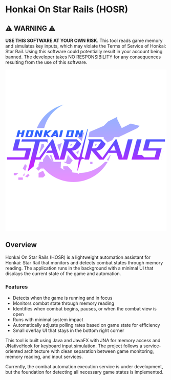 # Honkai On Star Rails (HOSR)

## ⚠️ WARNING ⚠️

**USE THIS SOFTWARE AT YOUR OWN RISK**. This tool reads game memory and simulates key inputs, which may violate the Terms of Service of Honkai: Star Rail. Using this software could potentially result in your account being banned. The developer takes NO RESPONSIBILITY for any consequences resulting from the use of this software.

![HOSR Logo](src/main/resources/com/github/dkw87/honkaionstarrails/image/hosr_logo.png)

## Overview

Honkai On Star Rails (HOSR) is a lightweight automation assistant for Honkai: Star Rail that monitors and detects combat states through memory reading. The application runs in the background with a minimal UI that displays the current state of the game and automation.

### Features

- Detects when the game is running and in focus
- Monitors combat state through memory reading
- Identifies when combat begins, pauses, or when the combat view is open
- Runs with minimal system impact
- Automatically adjusts polling rates based on game state for efficiency
- Small overlay UI that stays in the bottom right corner

This tool is built using Java and JavaFX with JNA for memory access and JNativeHook for keyboard input simulation. The project follows a service-oriented architecture with clean separation between game monitoring, memory reading, and input services.

Currently, the combat automation execution service is under development, but the foundation for detecting all necessary game states is implemented.